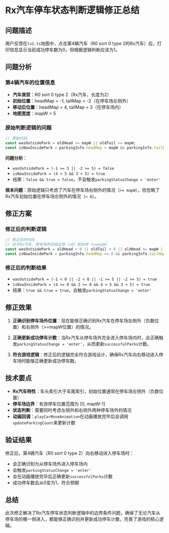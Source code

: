 # Rx汽车停车状态判断逻辑修正总结

## 问题描述
用户反馈在`lv2.ts`地图中，点击第4辆汽车（R0 sort 0 type 2的Rx汽车）后，打印信息显示当前成功停车数为0，但根据逻辑判断应该为1。

## 问题分析

### 第4辆汽车的位置信息
- **汽车类型**：R0 sort 0 type 2（Rx汽车，长度为2）
- **初始位置**：headMap = -1, tailMap = -2（在停车场左侧外）
- **移动后位置**：headMap = 4, tailMap = 3（在停车场内）
- **地图宽度**：mapW = 5

### 原始判断逻辑的问题
```typescript
// 原始代码
const wasOutsidePark = oldHead >= mapW || oldTail >= mapW;
const isNowInsidePark = parkingInfo.headMap < mapW && parkingInfo.tailMap < mapW;
```

**问题分析**：
- `wasOutsidePark = (-1 >= 5 || -2 >= 5) = false`
- `isNowInsidePark = (4 < 5 && 3 < 5) = true`
- 结果：`false && true = false`，不会触发`parkingStatusChange = 'enter'`

**根本问题**：原始逻辑只考虑了汽车在停车场右侧外的情况（`>= mapW`），但忽略了Rx汽车初始位置在停车场左侧外的情况（`< 0`）。

## 修正方案

### 修正后的判断逻辑
```typescript
// 修正后的代码
// 对于Rx汽车，停车场外包括左侧（<0）和右侧（>=mapW）
const wasOutsidePark = oldHead < 0 || oldTail < 0 || oldHead >= mapW || oldTail >= mapW;
const isNowInsidePark = parkingInfo.headMap >= 0 && parkingInfo.tailMap >= 0 && parkingInfo.headMap < mapW && parkingInfo.tailMap < mapW;
```

### 修正后的判断结果
- `wasOutsidePark = (-1 < 0 || -2 < 0 || -1 >= 5 || -2 >= 5) = true`
- `isNowInsidePark = (4 >= 0 && 3 >= 0 && 4 < 5 && 3 < 5) = true`
- 结果：`true && true = true`，会触发`parkingStatusChange = 'enter'`

## 修正效果

1. **正确识别停车场外位置**：现在能够正确识别Rx汽车在停车场左侧外（负数位置）和右侧外（>=mapW位置）的情况。

2. **正确更新成功停车计数**：当Rx汽车从停车场外完全进入停车场内时，会正确触发`parkingStatusChange = 'enter'`，从而更新`successfulParks`计数。

3. **符合游戏逻辑**：修正后的逻辑完全符合游戏设计，确保Rx汽车向右移动进入停车场时能够正确更新成功停车数。

## 技术要点

- **Rx汽车特性**：车头索引大于车尾索引，初始位置通常在停车场左侧外（负数位置）
- **停车场边界**：有效停车位置范围为 [0, mapW-1]
- **状态判断**：需要同时考虑左侧外和右侧外两种停车场外的情况
- **动画回调**：`playCarMoveAnimation`在动画播放完毕后会调用`updateParkingCount`来更新计数

## 验证结果

修正后，第4辆汽车（R0 sort 0 type 2）向右移动进入停车场时：
- 会正确识别为从停车场外进入停车场内
- 会触发`parkingStatusChange = 'enter'`
- 会在动画播放完毕后正确更新`successfulParks`计数
- 成功停车数会从0变为1，符合预期

## 总结

此次修正解决了Rx汽车停车状态判断逻辑中的边界条件问题，确保了无论汽车从停车场的哪一侧进入，都能够正确识别并更新成功停车计数，完善了游戏的核心逻辑。
